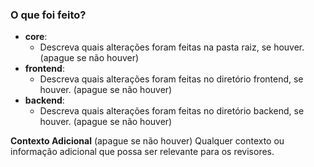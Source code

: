 ### O que foi feito?

- **core**:
  - Descreva quais alterações foram feitas na pasta raiz, se houver. (apague se não houver)
- **frontend**:
  - Descreva quais alterações foram feitas no diretório frontend, se houver. (apague se não houver)
- **backend**:
  - Descreva quais alterações foram feitas no diretório backend, se houver. (apague se não houver)

**Contexto Adicional** (apague se não houver)
Qualquer contexto ou informação adicional que possa ser relevante para os revisores.
